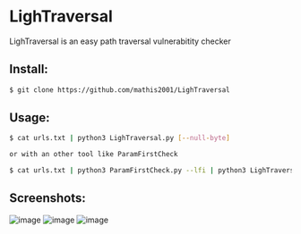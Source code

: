 # LighTraversal
LighTraversal is an easy path traversal vulnerabitity checker

## Install:
```bash
$ git clone https://github.com/mathis2001/LighTraversal
```

## Usage:
```bash
$ cat urls.txt | python3 LighTraversal.py [--null-byte]

or with an other tool like ParamFirstCheck

$ cat urls.txt | python3 ParamFirstCheck.py --lfi | python3 LighTraversal.py [--null-byte]
```

## Screenshots:

![image](https://user-images.githubusercontent.com/40497633/186877980-f9066c3b-7b4f-4de9-b67e-7cca75f1fc3f.png)
![image](https://user-images.githubusercontent.com/40497633/186878157-04f5816a-cb17-42e0-8ce3-c217ea3eb1ab.png)
![image](https://user-images.githubusercontent.com/40497633/186878549-c0963b13-7f37-4cd5-b6aa-db35fe97ec7b.png)
